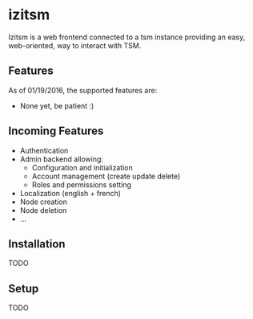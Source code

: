 # izitsm
Izitsm is a web frontend connected to a tsm instance providing an easy, web-oriented, way to interact with TSM.

## Features
As of 01/19/2016, the supported features are:
* None yet, be patient :)

## Incoming Features
- Authentication
- Admin backend allowing:
  - Configuration and initialization
  - Account management (create update delete)
  - Roles and permissions setting
- Localization (english + french)
- Node creation
- Node deletion
- ...

## Installation
TODO

## Setup
TODO

